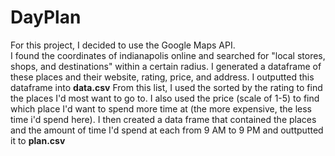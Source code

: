 # DayPlan

For this project, I decided to use the Google Maps API. <br />
I found the coordinates of indianapolis online and searched for "local stores, shops, and destinations" within a certain radius. 
I generated a dataframe of these places and their website, rating, price, and address.
I outputted this dataframe into **data.csv**
From this list, I used the sorted by the rating to find the places I'd most want to go to.
I also used the price (scale of 1-5) to find which place I'd want to spend more time at (the more expensive, the less time i'd spend here).
I then created a data frame that contained the places and the amount of time I'd spend at each from 9 AM to 9 PM and outtputted it to **plan.csv**
